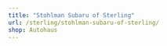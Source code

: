 ```yaml
---
title: "Stohlman Subaru of Sterling"
url: /sterling/stohlman-subaru-of-sterling/
shop: Autohaus
---
```

